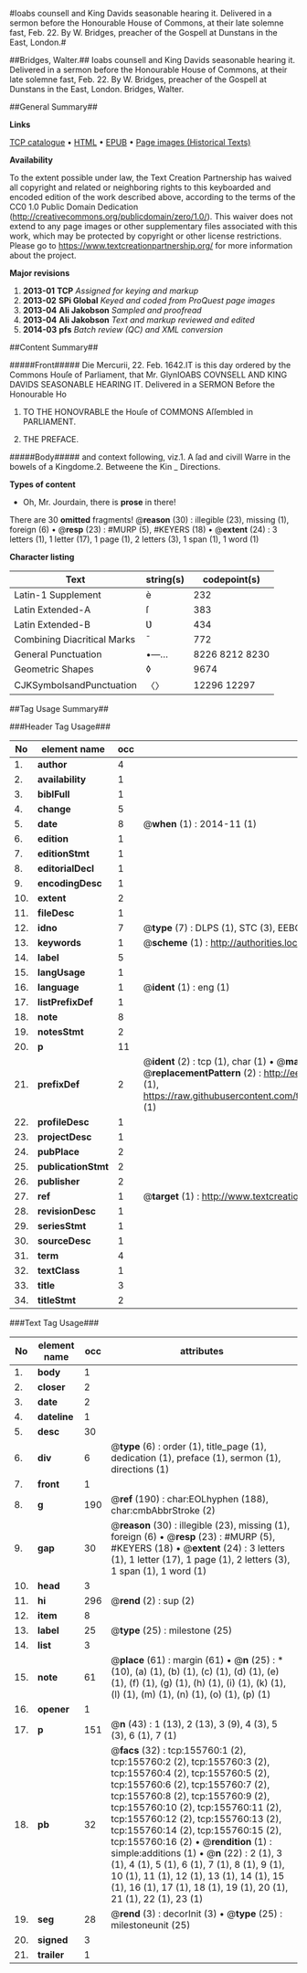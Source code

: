 #Ioabs counsell and King Davids seasonable hearing it. Delivered in a sermon before the Honourable House of Commons, at their late solemne fast, Feb. 22. By W. Bridges, preacher of the Gospell at Dunstans in the East, London.#

##Bridges, Walter.##
Ioabs counsell and King Davids seasonable hearing it. Delivered in a sermon before the Honourable House of Commons, at their late solemne fast, Feb. 22. By W. Bridges, preacher of the Gospell at Dunstans in the East, London.
Bridges, Walter.

##General Summary##

**Links**

[TCP catalogue](http://www.ota.ox.ac.uk/tcp/)  • 
[HTML](http://tei.it.ox.ac.uk/tcp/Texts-HTML/free/A77/A77380.html)  • 
[EPUB](http://tei.it.ox.ac.uk/tcp/Texts-EPUB/free/A77/A77380.epub) • 
[Page images (Historical Texts)](https://historicaltexts.jisc.ac.uk/eebo-99859874e)

**Availability**

To the extent possible under law, the Text Creation Partnership has waived all copyright and related or neighboring rights to this keyboarded and encoded edition of the work described above, according to the terms of the CC0 1.0 Public Domain Dedication (http://creativecommons.org/publicdomain/zero/1.0/). This waiver does not extend to any page images or other supplementary files associated with this work, which may be protected by copyright or other license restrictions. Please go to https://www.textcreationpartnership.org/ for more information about the project.

**Major revisions**

1. __2013-01__ __TCP__ *Assigned for keying and markup*
1. __2013-02__ __SPi Global__ *Keyed and coded from ProQuest page images*
1. __2013-04__ __Ali Jakobson__ *Sampled and proofread*
1. __2013-04__ __Ali Jakobson__ *Text and markup reviewed and edited*
1. __2014-03__ __pfs__ *Batch review (QC) and XML conversion*

##Content Summary##

#####Front#####
Die Mercurii, 22. Feb. 1642.IT is this day ordered by the Commons Houſe of Parliament, that Mr. GlynIOABS COVNSELL AND KING DAVIDS SEASONABLE HEARING IT. Delivered in a SERMON Before the Honourable Ho
1. TO THE HONOVRABLE the Houſe of COMMONS Aſſembled in PARLIAMENT.

1. THE PREFACE.

#####Body#####
and context following, viz.1. A ſad and civill Warre in the bowels of a Kingdome.2. Betweene the Kin
    _ Directions.

**Types of content**

  * Oh, Mr. Jourdain, there is **prose** in there!

There are 30 **omitted** fragments! 
 @__reason__ (30) : illegible (23), missing (1), foreign (6)  •  @__resp__ (23) : #MURP (5), #KEYERS (18)  •  @__extent__ (24) : 3 letters (1), 1 letter (17), 1 page (1), 2 letters (3), 1 span (1), 1 word (1)

**Character listing**


|Text|string(s)|codepoint(s)|
|---|---|---|
|Latin-1 Supplement|è|232|
|Latin Extended-A|ſ|383|
|Latin Extended-B|Ʋ|434|
|Combining             Diacritical Marks|̄|772|
|General Punctuation|•—…|8226 8212 8230|
|Geometric Shapes|◊|9674|
|CJKSymbolsandPunctuation|〈〉|12296 12297|

##Tag Usage Summary##

###Header Tag Usage###

|No|element name|occ|attributes|
|---|---|---|---|
|1.|__author__|4||
|2.|__availability__|1||
|3.|__biblFull__|1||
|4.|__change__|5||
|5.|__date__|8| @__when__ (1) : 2014-11 (1)|
|6.|__edition__|1||
|7.|__editionStmt__|1||
|8.|__editorialDecl__|1||
|9.|__encodingDesc__|1||
|10.|__extent__|2||
|11.|__fileDesc__|1||
|12.|__idno__|7| @__type__ (7) : DLPS (1), STC (3), EEBO-CITATION (1), PROQUEST (1), VID (1)|
|13.|__keywords__|1| @__scheme__ (1) : http://authorities.loc.gov/ (1)|
|14.|__label__|5||
|15.|__langUsage__|1||
|16.|__language__|1| @__ident__ (1) : eng (1)|
|17.|__listPrefixDef__|1||
|18.|__note__|8||
|19.|__notesStmt__|2||
|20.|__p__|11||
|21.|__prefixDef__|2| @__ident__ (2) : tcp (1), char (1)  •  @__matchPattern__ (2) : ([0-9\-]+):([0-9IVX]+) (1), (.+) (1)  •  @__replacementPattern__ (2) : http://eebo.chadwyck.com/downloadtiff?vid=$1&page=$2 (1), https://raw.githubusercontent.com/textcreationpartnership/Texts/master/tcpchars.xml#$1 (1)|
|22.|__profileDesc__|1||
|23.|__projectDesc__|1||
|24.|__pubPlace__|2||
|25.|__publicationStmt__|2||
|26.|__publisher__|2||
|27.|__ref__|1| @__target__ (1) : http://www.textcreationpartnership.org/docs/. (1)|
|28.|__revisionDesc__|1||
|29.|__seriesStmt__|1||
|30.|__sourceDesc__|1||
|31.|__term__|4||
|32.|__textClass__|1||
|33.|__title__|3||
|34.|__titleStmt__|2||


###Text Tag Usage###

|No|element name|occ|attributes|
|---|---|---|---|
|1.|__body__|1||
|2.|__closer__|2||
|3.|__date__|2||
|4.|__dateline__|1||
|5.|__desc__|30||
|6.|__div__|6| @__type__ (6) : order (1), title_page (1), dedication (1), preface (1), sermon (1), directions (1)|
|7.|__front__|1||
|8.|__g__|190| @__ref__ (190) : char:EOLhyphen (188), char:cmbAbbrStroke (2)|
|9.|__gap__|30| @__reason__ (30) : illegible (23), missing (1), foreign (6)  •  @__resp__ (23) : #MURP (5), #KEYERS (18)  •  @__extent__ (24) : 3 letters (1), 1 letter (17), 1 page (1), 2 letters (3), 1 span (1), 1 word (1)|
|10.|__head__|3||
|11.|__hi__|296| @__rend__ (2) : sup (2)|
|12.|__item__|8||
|13.|__label__|25| @__type__ (25) : milestone (25)|
|14.|__list__|3||
|15.|__note__|61| @__place__ (61) : margin (61)  •  @__n__ (25) : * (10), (a) (1), (b) (1), (c) (1), (d) (1), (e) (1), (f) (1), (g) (1), (h) (1), (i) (1), (k) (1), (l) (1), (m) (1), (n) (1), (o) (1), (p) (1)|
|16.|__opener__|1||
|17.|__p__|151| @__n__ (43) : 1 (13), 2 (13), 3 (9), 4 (3), 5 (3), 6 (1), 7 (1)|
|18.|__pb__|32| @__facs__ (32) : tcp:155760:1 (2), tcp:155760:2 (2), tcp:155760:3 (2), tcp:155760:4 (2), tcp:155760:5 (2), tcp:155760:6 (2), tcp:155760:7 (2), tcp:155760:8 (2), tcp:155760:9 (2), tcp:155760:10 (2), tcp:155760:11 (2), tcp:155760:12 (2), tcp:155760:13 (2), tcp:155760:14 (2), tcp:155760:15 (2), tcp:155760:16 (2)  •  @__rendition__ (1) : simple:additions (1)  •  @__n__ (22) : 2 (1), 3 (1), 4 (1), 5 (1), 6 (1), 7 (1), 8 (1), 9 (1), 10 (1), 11 (1), 12 (1), 13 (1), 14 (1), 15 (1), 16 (1), 17 (1), 18 (1), 19 (1), 20 (1), 21 (1), 22 (1), 23 (1)|
|19.|__seg__|28| @__rend__ (3) : decorInit (3)  •  @__type__ (25) : milestoneunit (25)|
|20.|__signed__|3||
|21.|__trailer__|1||
